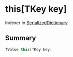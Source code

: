 # this\[TKey key]

Indexer in [SerializedDictionary](./)

## Summary

```csharp
TValue this[TKey key]
```
